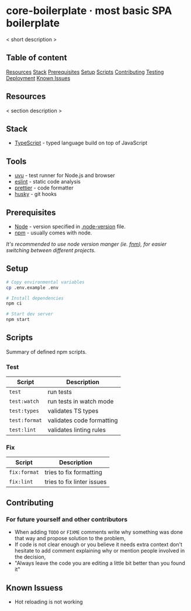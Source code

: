 # core-boilerplate &middot; most basic SPA boilerplate

< short description >

## Table of content

[Resources](#Resources)
[Stack](#Stack)
[Prerequisites](#Prerequisites)
[Setup](#Setup)
[Scripts](#Scripts)
[Contributing](#Contributing)
[Testing](#Testing)
[Deployment](#Deployment)
[Known Issues](#Known-Issues)

## Resources

< section description >

## Stack

- [TypeScript](https://www.typescriptlang.org/) - typed language build on top of JavaScript

## Tools

- [uvu](https://webpack.js.org) - test runner for Node.js and browser
- [eslint](https://eslint.org) - static code analysis
- [prettier](https://prettier.io) - code formatter
- [husky](https://github.com/typicode/husky) - git hooks

## Prerequisites

- [Node](https://nodejs.org/en/) - version specified in [.node-version](/.node-version) file.
- [npm](https://www.npmjs.com/) - usually comes with node.

_It's recommended to use node version manger (ie. [fnm](https://github.com/Schniz/fnm)), for easier switching between different projects._

## Setup

```sh
# Copy environmental variables
cp .env.example .env

# Install dependencies
npm ci

# Start dev server
npm start
```

## Scripts

Summary of defined npm scripts.

### Test

| Script        | Description               |
| ------------- | ------------------------- |
| `test`        | run tests                 |
| `test:watch`  | run tests in watch mode   |
| `test:types`  | validates TS types        |
| `test:format` | validates code formatting |
| `test:lint`   | validates linting rules   |

### Fix

| Script       | Description                |
| ------------ | -------------------------- |
| `fix:format` | tries to fix formatting    |
| `fix:lint`   | tries to fix linter issues |

## Contributing

### For future yourself and other contributors

- When adding `TODO` or `FIXME` comments write why something was done that way and propose solution to the problem,
- If code is not clear enough or you believe it needs extra context don't hesitate to add comment explaining why or mention people involved in the decision,
- "Always leave the code you are editing a little bit better than you found it"

## Known Issuess

- Hot reloading is not working
